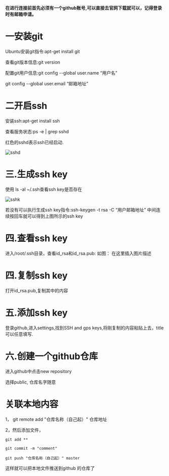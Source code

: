 
**在进行连接前首先必须有一个github账号,可以直接去官网下载就可以，记得登录时有邮箱申请。**
# 一安装git
Ubuntu安装git指令:apt-get install git


查看git版本信息:git version


配置git用户信息:git config --global 
user.name “用户名”

git config --global user.email “邮箱地址”

 # 二开启ssh

安装ssh:apt-get install ssh

查看服务状态:ps -e | grep sshd

红色的sshd表示ssh已经启动.

![sshd](https://img-blog.csdnimg.cn/2019050622412745.png)

# 三.生成ssh key

使用 ls -al ~/.ssh查看ssh key是否存在

![sshk](https://img-blog.csdnimg.cn/20190506224546241.png?x-oss-process=image/watermark,type_ZmFuZ3poZW5naGVpdGk,shadow_10,text_aHR0cHM6Ly9ibG9nLmNzZG4ubmV0L3FxXzQzNjk3Njg4,size_16,color_FFFFFF,t_70)

若没有可以执行生成ssh key指令:ssh-keygen -t rsa -C “用户邮箱地址”
中间连续按回车就可以得到上图所示的ssh key


# 四.查看ssh key
进入/root/.ssh目录，查看id_rsa和id_rsa.pub:
如图：
在这里插入图片描述

# 四.复制ssh key
打开id_rsa.pub,复制其中的内容

# 五.添加ssh key
登录github,进入settings,找到SSH and gps keys,将刚复制的内容粘贴上去，title可以任意填写.

# 六.创建一个github仓库
进入github中点击new repository 

选择public, 仓库名字随意

# 关联本地内容

1， git remote add "仓库名称（自己起）" 仓库地址

2，然后添加文件， 

```
git add ** 

git commit -m "comment" 

git push "仓库名称（自己起）" master 

```

这样就可以把本地文件推送到github 的仓库了

